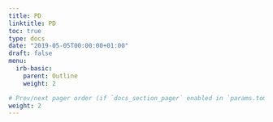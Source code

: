```yaml
---
title: PD
linktitle: PD
toc: true
type: docs
date: "2019-05-05T00:00:00+01:00"
draft: false
menu:
  irb-basic:
    parent: Outline
    weight: 2

# Prev/next pager order (if `docs_section_pager` enabled in `params.toml`)
weight: 2
---
```


